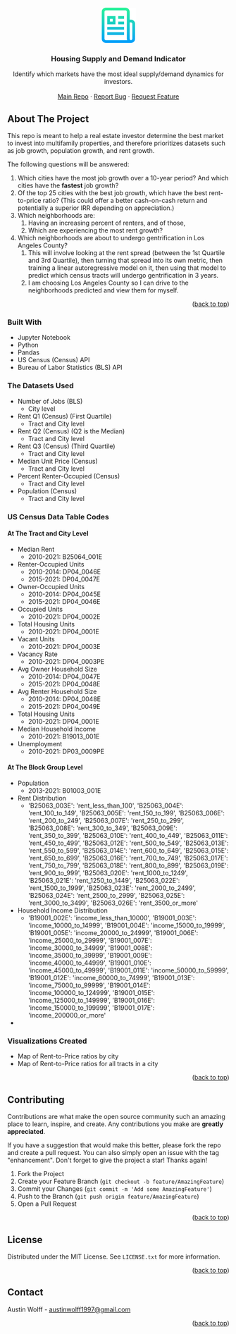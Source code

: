 <div id="top"></div>
<!--
*** Thanks for checking out the Best-README-Template. If you have a suggestion
*** that would make this better, please fork the repo and create a pull request
*** or simply open an issue with the tag "enhancement".
*** Don't forget to give the project a star!
*** Thanks again! Now go create something AMAZING! :D
-->



<!-- PROJECT SHIELDS -->
<!--
*** I'm using markdown "reference style" links for readability.
*** Reference links are enclosed in brackets [ ] instead of parentheses ( ).
*** See the bottom of this document for the declaration of the reference variables
*** for contributors-url, forks-url, etc. This is an optional, concise syntax you may use.
*** https://www.markdownguide.org/basic-syntax/#reference-style-links
-->

<!--
[![Contributors][contributors-shield]][contributors-url]
[![Forks][forks-shield]][forks-url]
[![Stargazers][stars-shield]][stars-url]
[![Issues][issues-shield]][issues-url]
[![MIT License][license-shield]][license-url]
[![LinkedIn][linkedin-shield]][linkedin-url]
-->


<!-- PROJECT LOGO -->
<br />
<div align="center">
  <a href="https://github.com/AustinJamesWolff/housing_supply_and_demand">
    <img src="images/logo.png" alt="Logo" width="80" height="80">
  </a>

<h3 align="center">Housing Supply and Demand Indicator</h3>

  <p align="center">
    Identify which markets have the most ideal supply/demand dynamics for investors.
    <br />
    <br />
    <a href="https://github.com/AustinJamesWolff/housing_supply_and_demand">Main Repo</a>
    ·
    <a href="https://github.com/AustinJamesWolff/housing_supply_and_demand/issues">Report Bug</a>
    ·
    <a href="https://github.com/AustinJamesWolff/housing_supply_and_demand/issues">Request Feature</a>
  </p>
</div>



<!-- TABLE OF CONTENTS
<details>
  <summary>Table of Contents</summary>
  <ol>
    <li>
      <a href="#about-the-project">About The Project</a>
      <ul>
        <li><a href="#built-with">Built With</a></li>
      </ul>
    </li>
    <li>
      <a href="#getting-started">Getting Started</a>
      <ul>
        <li><a href="#prerequisites">Prerequisites</a></li>
        <li><a href="#installation">Installation</a></li>
      </ul>
    </li>
    <li><a href="#usage">Usage</a></li>
    <li><a href="#roadmap">Roadmap</a></li>
    <li><a href="#contributing">Contributing</a></li>
    <li><a href="#license">License</a></li>
    <li><a href="#contact">Contact</a></li>
    <li><a href="#acknowledgments">Acknowledgments</a></li>
  </ol>
</details>
-->


<!-- ABOUT THE PROJECT -->
## About The Project

This repo is meant to help a real estate investor determine the best market to invest into multifamily properties, and therefore prioritizes datasets such as job growth, population growth, and rent growth.

The following questions will be answered:

1. Which cities have the most job growth over a 10-year period? And which cities have the **fastest** job growth?
2. Of the top 25 cities with the best job growth, which have the best rent-to-price ratio? (This could offer a better cash-on-cash return and potentially a superior IRR depending on appreciation.)
3. Which neighborhoods are:
   1. Having an increasing percent of renters, and of those,
   2. Which are experiencing the most rent growth?
4. Which neighborhoods are about to undergo gentrification in Los Angeles County?
   1. This will involve looking at the rent spread (between the 1st Quartile and 3rd Quartile), then turning that spread into its own metric, then training a linear autoregressive model on it, then using that model to predict which census tracts will undergo gentrification in 3 years.
   2. I am choosing Los Angeles County so I can drive to the neighborhoods predicted and view them for myself.

<p align="right">(<a href="#top">back to top</a>)</p>

### Built With

* Jupyter Notebook
* Python
* Pandas
* US Census (Census) API
* Bureau of Labor Statistics (BLS) API

### The Datasets Used

* Number of Jobs (BLS)
  * City level
* Rent Q1 (Census) (First Quartile)
  * Tract and City level
* Rent Q2 (Census) (Q2 is the Median)
  * Tract and City level
* Rent Q3 (Census) (Third Quartile)
  * Tract and City level
* Median Unit Price (Census)
  * Tract and City level
* Percent Renter-Occupied (Census)
  * Tract and City level
* Population (Census)
  * Tract and City level


### US Census Data Table Codes

#### At The Tract and City Level
* Median Rent
  * 2010-2021: B25064_001E
* Renter-Occupied Units
  * 2010-2014: DP04_0046E
  * 2015-2021: DP04_0047E
* Owner-Occupied Units
  * 2010-2014: DP04_0045E
  * 2015-2021: DP04_0046E
* Occupied Units
  * 2010-2021: DP04_0002E
* Total Housing Units
  * 2010-2021: DP04_0001E
* Vacant Units
  * 2010-2021: DP04_0003E
* Vacancy Rate
  * 2010-2021: DP04_0003PE
* Avg Owner Household Size
  * 2010-2014: DP04_0047E
  * 2015-2021: DP04_0048E
* Avg Renter Household Size
  * 2010-2014: DP04_0048E
  * 2015-2021: DP04_0049E
* Total Housing Units
  * 2010-2021: DP04_0001E
* Median Household Income
  * 2010-2021: B19013_001E
* Unemployment
  * 2010-2021: DP03_0009PE

#### At The Block Group Level

* Population
  * 2013-2021: B01003_001E
* Rent Distribution
  * 'B25063_003E': 'rent_less_than_100',
    'B25063_004E': 'rent_100_to_149',
    'B25063_005E': 'rent_150_to_199',
    'B25063_006E': 'rent_200_to_249',
    'B25063_007E': 'rent_250_to_299',
    'B25063_008E': 'rent_300_to_349',
    'B25063_009E': 'rent_350_to_399',
    'B25063_010E': 'rent_400_to_449',
    'B25063_011E': 'rent_450_to_499',
    'B25063_012E': 'rent_500_to_549',
    'B25063_013E': 'rent_550_to_599',
    'B25063_014E': 'rent_600_to_649',
    'B25063_015E': 'rent_650_to_699',
    'B25063_016E': 'rent_700_to_749',
    'B25063_017E': 'rent_750_to_799',
    'B25063_018E': 'rent_800_to_899',
    'B25063_019E': 'rent_900_to_999',
    'B25063_020E': 'rent_1000_to_1249',
    'B25063_021E': 'rent_1250_to_1449',
    'B25063_022E': 'rent_1500_to_1999',
    'B25063_023E': 'rent_2000_to_2499',
    'B25063_024E': 'rent_2500_to_2999',
    'B25063_025E': 'rent_3000_to_3499',
    'B25063_026E': 'rent_3500_or_more'
* Household Income Distribution
  * 'B19001_002E': 'income_less_than_10000',
    'B19001_003E': 'income_10000_to_14999',
    'B19001_004E': 'income_15000_to_19999',
    'B19001_005E': 'income_20000_to_24999',
    'B19001_006E': 'income_25000_to_29999',
    'B19001_007E': 'income_30000_to_34999',
    'B19001_008E': 'income_35000_to_39999',
    'B19001_009E': 'income_40000_to_44999',
    'B19001_010E': 'income_45000_to_49999',
    'B19001_011E': 'income_50000_to_59999',
    'B19001_012E': 'income_60000_to_74999',
    'B19001_013E': 'income_75000_to_99999',
    'B19001_014E': 'income_100000_to_124999',
    'B19001_015E': 'income_125000_to_149999',
    'B19001_016E': 'income_150000_to_199999',
    'B19001_017E': 'income_200000_or_more'
* 


### Visualizations Created

* Map of Rent-to-Price ratios by city
* Map of Rent-to-Price ratios for all tracts in a city

<p align="right">(<a href="#top">back to top</a>)</p>



<!-- GETTING STARTED
## Getting Started

This is an example of how you may give instructions on setting up your project locally.
To get a local copy up and running follow these simple example steps.

### Prerequisites

This is an example of how to list things you need to use the software and how to install them.
* npm
  ```sh
  npm install npm@latest -g
  ```

### Installation

1. Get a free API Key at [https://example.com](https://example.com)
2. Clone the repo
   ```sh
   git clone https://github.com/AustinJamesWolff/housing_supply_and_demand.git
   ```
3. Install NPM packages
   ```sh
   npm install
   ```
4. Enter your API in `config.js`
   ```js
   const API_KEY = 'ENTER YOUR API';
   ```

<p align="right">(<a href="#top">back to top</a>)</p>
-->


<!-- USAGE EXAMPLES
## Usage

Use this space to show useful examples of how a project can be used. Additional screenshots, code examples and demos work well in this space. You may also link to more resources.

_For more examples, please refer to the [Documentation](https://example.com)_

<p align="right">(<a href="#top">back to top</a>)</p>
-->


<!-- ROADMAP
## Roadmap

- [] Feature 1
- [] Feature 2
- [] Feature 3
    - [] Nested Feature

See the [open issues](https://github.com/AustinJamesWolff/housing_supply_and_demand/issues) for a full list of proposed features (and known issues).

<p align="right">(<a href="#top">back to top</a>)</p>
-->



<!-- CONTRIBUTING -->
## Contributing

Contributions are what make the open source community such an amazing place to learn, inspire, and create. Any contributions you make are **greatly appreciated**.

If you have a suggestion that would make this better, please fork the repo and create a pull request. You can also simply open an issue with the tag "enhancement".
Don't forget to give the project a star! Thanks again!

1. Fork the Project
2. Create your Feature Branch (`git checkout -b feature/AmazingFeature`)
3. Commit your Changes (`git commit -m 'Add some AmazingFeature'`)
4. Push to the Branch (`git push origin feature/AmazingFeature`)
5. Open a Pull Request

<p align="right">(<a href="#top">back to top</a>)</p>



<!-- LICENSE -->
## License

Distributed under the MIT License. See `LICENSE.txt` for more information.

<p align="right">(<a href="#top">back to top</a>)</p>



<!-- CONTACT -->
## Contact

Austin Wolff - austinwolff1997@gmail.com

<p align="right">(<a href="#top">back to top</a>)</p>



<!-- ACKNOWLEDGMENTS
## Acknowledgments

* []()
* []()
* []()

<p align="right">(<a href="#top">back to top</a>)</p>
-->


<!-- MARKDOWN LINKS & IMAGES -->
<!-- https://www.markdownguide.org/basic-syntax/#reference-style-links -->
[contributors-shield]: https://img.shields.io/github/contributors/AustinJamesWolff/housing_supply_and_demand.svg?style=for-the-badge
[contributors-url]: https://github.com/AustinJamesWolff/housing_supply_and_demand/graphs/contributors
[forks-shield]: https://img.shields.io/github/forks/AustinJamesWolff/housing_supply_and_demand.svg?style=for-the-badge
[forks-url]: https://github.com/AustinJamesWolff/housing_supply_and_demand/network/members
[stars-shield]: https://img.shields.io/github/stars/AustinJamesWolff/housing_supply_and_demand.svg?style=for-the-badge
[stars-url]: https://github.com/AustinJamesWolff/housing_supply_and_demand/stargazers
[issues-shield]: https://img.shields.io/github/issues/AustinJamesWolff/housing_supply_and_demand.svg?style=for-the-badge
[issues-url]: https://github.com/AustinJamesWolff/housing_supply_and_demand/issues
[license-shield]: https://img.shields.io/github/license/AustinJamesWolff/housing_supply_and_demand.svg?style=for-the-badge
[license-url]: https://github.com/AustinJamesWolff/housing_supply_and_demand/blob/master/LICENSE.txt
[linkedin-shield]: https://img.shields.io/badge/-LinkedIn-black.svg?style=for-the-badge&logo=linkedin&colorB=555
[linkedin-url]: https://linkedin.com/in/linkedin_username
[product-screenshot]: images/screenshot.png
